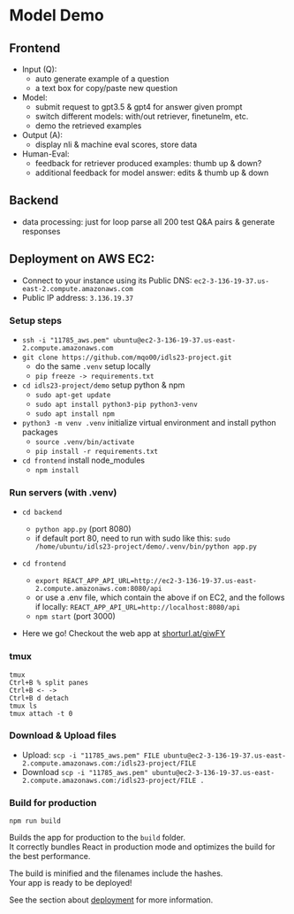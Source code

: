 # Model Demo

## Frontend
* Input (Q): 
  * auto generate example of a question
  * a text box for copy/paste new question
* Model:
  * submit request to gpt3.5 & gpt4 for answer given prompt
  * switch different models: with/out retriever, finetunelm, etc.
  * demo the retrieved examples
* Output (A):
  * display nli & machine eval scores, store data
* Human-Eval:
  * feedback for retriever produced examples: thumb up & down?
  * additional feedback for model answer: edits & thumb up & down 

## Backend
* data processing: just for loop parse all 200 test Q&A pairs & generate responses

## Deployment on AWS EC2:
* Connect to your instance using its Public DNS: `ec2-3-136-19-37.us-east-2.compute.amazonaws.com`
* Public IP address: `3.136.19.37`

### Setup steps
* `ssh -i "11785_aws.pem" ubuntu@ec2-3-136-19-37.us-east-2.compute.amazonaws.com`
* `git clone https://github.com/mqo00/idls23-project.git`
  * do the same `.venv` setup locally
  * `pip freeze -> requirements.txt`
* `cd idls23-project/demo` setup python & npm
  * `sudo apt-get update`
  * `sudo apt install python3-pip python3-venv`
  * `sudo apt install npm`
* `python3 -m venv .venv` initialize virtual environment and install python packages
  * `source .venv/bin/activate`
  * `pip install -r requirements.txt`
* `cd frontend` install node_modules
  * `npm install`

### Run servers (with .venv)
* `cd backend`
  * `python app.py` (port 8080)
  * if default port 80, need to run with sudo like this: `sudo /home/ubuntu/idls23-project/demo/.venv/bin/python app.py`

* `cd frontend`
  * `export REACT_APP_API_URL=http://ec2-3-136-19-37.us-east-2.compute.amazonaws.com:8080/api`
  * or use a .env file, which contain the above if on EC2, and the follows if locally: `REACT_APP_API_URL=http://localhost:8080/api`
  * `npm start` (port 3000)

* Here we go! Checkout the web app at [shorturl.at/giwFY](http://ec2-3-136-19-37.us-east-2.compute.amazonaws.com:3000/)

### tmux
```
tmux
Ctrl+B % split panes
Ctrl+B <- ->
Ctrl+B d detach
tmux ls 
tmux attach -t 0
```

### Download & Upload files
* Upload: `scp -i "11785_aws.pem" FILE ubuntu@ec2-3-136-19-37.us-east-2.compute.amazonaws.com:/idls23-project/FILE`
* Download `scp -i "11785_aws.pem" ubuntu@ec2-3-136-19-37.us-east-2.compute.amazonaws.com:/idls23-project/FILE .`

### Build for production
`npm run build`

Builds the app for production to the `build` folder.\
It correctly bundles React in production mode and optimizes the build for the best performance.

The build is minified and the filenames include the hashes.\
Your app is ready to be deployed!

See the section about [deployment](https://facebook.github.io/create-react-app/docs/deployment) for more information.
